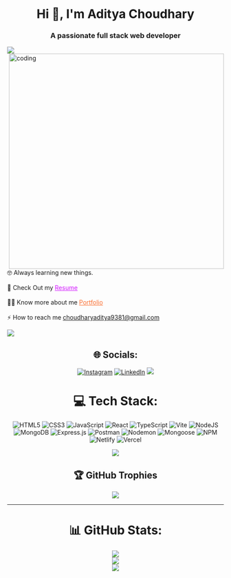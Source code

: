

<h1 align="center">Hi 👋, I'm Aditya Choudhary</h1>
<h3 align="center">A passionate full stack web developer</h3>

<img src='https://raw.githubusercontent.com/andreasbm/readme/master/assets/lines/colored.png' />


 <img align="right" alt="coding" width="500" src="https://raw.githubusercontent.com/PolarBearGG/PolarBearGG/master/web-developer.gif">
<br>

🤓 Always learning new things.
<br>
<br>
🤔 Check Out my <a href="[https://drive.google.com/drive/u/0/my-drive](https://drive.google.com/file/d/1OF9I7nDSlqMmuZATibMesomZvKGSXEDF/view?usp=sharing)" style="color: rgb(211, 28, 255);">Resume</a>
<br><br>
👨‍💻 Know more about me <a href="https://portfolio-choudharyaditya9381-gmailcoms-projects.vercel.app/" style="color: rgb(250, 111, 50);">Portfolio</a>
<br><br>
⚡ How to reach me <a href="mailto:choudharyaditya9381@gmail.com" style="color:rgb(250, 111, 50);">choudharyaditya9381@gmail.com</a>

<img src='https://raw.githubusercontent.com/andreasbm/readme/master/assets/lines/colored.png' />

<div align="center">

## 🌐 Socials:
[![Instagram](https://img.shields.io/badge/Instagram-%23E4405F.svg?logo=Instagram&logoColor=white)](https://www.instagram.com/ritik_lalera/?__pwa=1) [![LinkedIn](https://img.shields.io/badge/LinkedIn-%230077B5.svg?logo=linkedin&logoColor=white)](https://www.linkedin.com/in/aditya-choudhary-544192253/) 
<img src='https://raw.githubusercontent.com/andreasbm/readme/master/assets/lines/colored.png' />

<div align="center">

 # 💻 Tech Stack:

![HTML5](https://img.shields.io/badge/html5-%23E34F26.svg?style=for-the-badge&logo=html5&logoColor=white) ![CSS3](https://img.shields.io/badge/css3-%231572B6.svg?style=for-the-badge&logo=css3&logoColor=white) ![JavaScript](https://img.shields.io/badge/javascript-%23323330.svg?style=for-the-badge&logo=javascript&logoColor=%23F7DF1E) ![React](https://img.shields.io/badge/react-%2320232a.svg?style=for-the-badge&logo=react&logoColor=%2361DAFB) ![TypeScript](https://img.shields.io/badge/TypeScript-%233178C6.svg?style=for-the-badge&logo=typescript&logoColor=white
) ![Vite](https://img.shields.io/badge/vite-%23646CFF.svg?style=for-the-badge&logo=vite&logoColor=white) ![NodeJS](https://img.shields.io/badge/node.js-6DA55F?style=for-the-badge&logo=node.js&logoColor=white) ![MongoDB](https://img.shields.io/badge/MongoDB-%234ea94b.svg?style=for-the-badge&logo=mongodb&logoColor=white) ![Express.js](https://img.shields.io/badge/express.js-%23404d59.svg?style=for-the-badge&logo=express&logoColor=%2361DAFB) ![Postman](https://img.shields.io/badge/Postman-FF6C37?style=for-the-badge&logo=postman&logoColor=white) ![Nodemon](https://img.shields.io/badge/NODEMON-%23323330.svg?style=for-the-badge&logo=nodemon&logoColor=%BBDEAD) <img src="https://img.shields.io/badge/Mongoose-%23880000.svg?&style=for-the-badge&logo=mongoose&logoColor=white" alt="Mongoose"> ![NPM](https://img.shields.io/badge/NPM-%23CB3837.svg?style=for-the-badge&logo=npm&logoColor=white) ![Netlify](https://img.shields.io/badge/netlify-%23000000.svg?style=for-the-badge&logo=netlify&logoColor=#00C7B7) ![Vercel](https://img.shields.io/badge/vercel-%23000000.svg?style=for-the-badge&logo=vercel&logoColor=white)

<img src='https://raw.githubusercontent.com/andreasbm/readme/master/assets/lines/colored.png' />

## 🏆 GitHub Trophies
![](https://github-profile-trophy.vercel.app/?username=Adityachoudhary2&theme=radical&no-frame=false&no-bg=true&margin-w=4)

---

# 📊 GitHub Stats:
![](https://github-readme-stats.vercel.app/api?username=Adityachoudhary2&theme=dark&hide_border=false&include_all_commits=false&count_private=false)<br/>
![](https://github-readme-streak-stats.herokuapp.com/?user=Adityachoudhary2&theme=dark&hide_border=false)<br/>
![](https://github-readme-stats.vercel.app/api/top-langs/?username=Adityachoudhary2&theme=dark&hide_border=false&include_all_commits=false&count_private=false&layout=compact)

